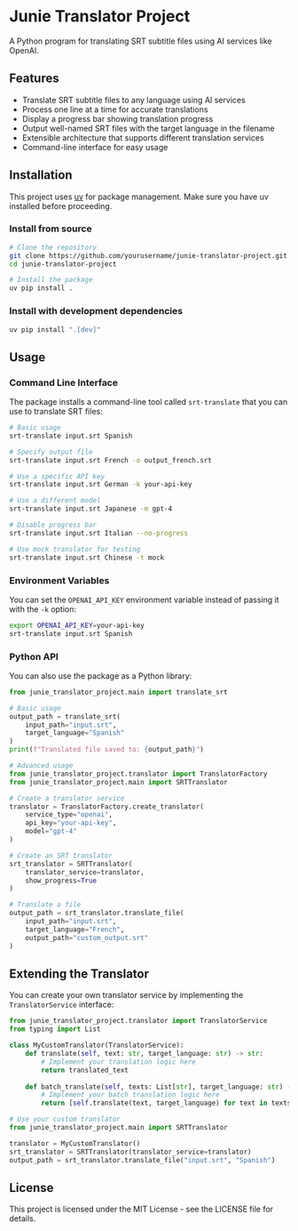 # Junie Translator Project

A Python program for translating SRT subtitle files using AI services like OpenAI.

## Features

- Translate SRT subtitle files to any language using AI services
- Process one line at a time for accurate translations
- Display a progress bar showing translation progress
- Output well-named SRT files with the target language in the filename
- Extensible architecture that supports different translation services
- Command-line interface for easy usage

## Installation

This project uses [uv](https://github.com/astral-sh/uv) for package management. Make sure you have uv installed before proceeding.

### Install from source

```bash
# Clone the repository
git clone https://github.com/yourusername/junie-translator-project.git
cd junie-translator-project

# Install the package
uv pip install .
```

### Install with development dependencies

```bash
uv pip install ".[dev]"
```

## Usage

### Command Line Interface

The package installs a command-line tool called `srt-translate` that you can use to translate SRT files:

```bash
# Basic usage
srt-translate input.srt Spanish

# Specify output file
srt-translate input.srt French -o output_french.srt

# Use a specific API key
srt-translate input.srt German -k your-api-key

# Use a different model
srt-translate input.srt Japanese -m gpt-4

# Disable progress bar
srt-translate input.srt Italian --no-progress

# Use mock translator for testing
srt-translate input.srt Chinese -t mock
```

### Environment Variables

You can set the `OPENAI_API_KEY` environment variable instead of passing it with the `-k` option:

```bash
export OPENAI_API_KEY=your-api-key
srt-translate input.srt Spanish
```

### Python API

You can also use the package as a Python library:

```python
from junie_translator_project.main import translate_srt

# Basic usage
output_path = translate_srt(
    input_path="input.srt",
    target_language="Spanish"
)
print(f"Translated file saved to: {output_path}")

# Advanced usage
from junie_translator_project.translator import TranslatorFactory
from junie_translator_project.main import SRTTranslator

# Create a translator service
translator = TranslatorFactory.create_translator(
    service_type="openai",
    api_key="your-api-key",
    model="gpt-4"
)

# Create an SRT translator
srt_translator = SRTTranslator(
    translator_service=translator,
    show_progress=True
)

# Translate a file
output_path = srt_translator.translate_file(
    input_path="input.srt",
    target_language="French",
    output_path="custom_output.srt"
)
```

## Extending the Translator

You can create your own translator service by implementing the `TranslatorService` interface:

```python
from junie_translator_project.translator import TranslatorService
from typing import List

class MyCustomTranslator(TranslatorService):
    def translate(self, text: str, target_language: str) -> str:
        # Implement your translation logic here
        return translated_text
    
    def batch_translate(self, texts: List[str], target_language: str) -> List[str]:
        # Implement your batch translation logic here
        return [self.translate(text, target_language) for text in texts]

# Use your custom translator
from junie_translator_project.main import SRTTranslator

translator = MyCustomTranslator()
srt_translator = SRTTranslator(translator_service=translator)
output_path = srt_translator.translate_file("input.srt", "Spanish")
```

## License

This project is licensed under the MIT License - see the LICENSE file for details.